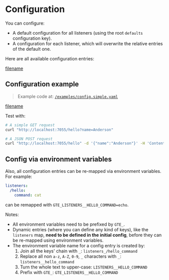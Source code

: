 # Configuration

You can configure:

* A default configuration for all listeners (using the root `defaults` configuration key).
* A configuration for each listener, which will overwrite the relative entries of the default one.

Here are all available configuration entries:

[filename](../pkg/config.go ':include :type=code :fragment=config-docs')

## Configuration example

> Example code at: [`/examples/config.simple.yaml`](https://github.com/cmaster11/go-to-exec/tree/main/examples/config.simple.yaml)

[filename](../examples/config.simple.yaml ':include :type=code')

Test with:

```bash
# A simple GET request 
curl "http://localhost:7055/hello?name=Anderson"

# A JSON POST request
curl "http://localhost:7055/hello" -d '{"name":"Anderson"}' -H 'Content-Type: application/json'
```

## Config via environment variables

Also, all configuration entries can be re-mapped via environment variables. For example:

```yaml
listeners:
  /hello:
    command: cat
```

can be remapped with `GTE_LISTENERS__HELLO_COMMAND=echo`.

Notes:

* All environment variables need to be prefixed by `GTE_`.
* Dynamic entries (where you can define any kind of keys), like the `listeners` map, **need to be defined in the initial
  config**, before they can be re-mapped using environment variables.
* The environment variable name for a config entry is created by:
    1. Join all the keys' chain with `_`: `listeners_/hello_command`
    2. Replace all non `a-z`, `A-Z`, `0-9`, `_` characters with `_`: `listeners__hello_command`
    3. Turn the whole text to upper-case: `LISTENERS__HELLO_COMMAND`
    4. Prefix with `GTE_`: `GTE_LISTENERS__HELLO_COMMAND`
